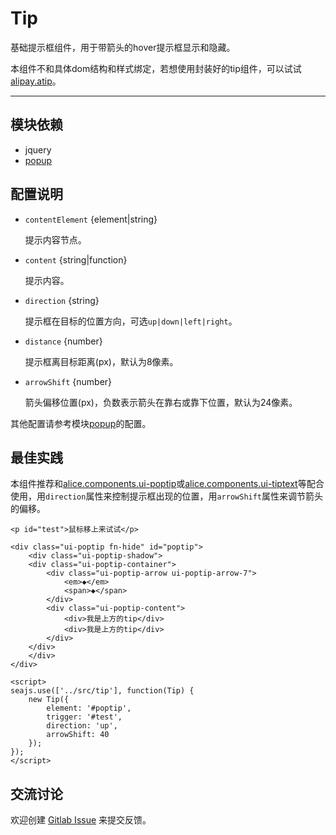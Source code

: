 
# Tip

基础提示框组件，用于带箭头的hover提示框显示和隐藏。

本组件不和具体dom结构和样式绑定，若想使用封装好的tip组件，可以试试[alipay.atip](http://arale2.alipay.im/alipay_atip/)。

---


## 模块依赖

 - jquery
 - [popup](../popup/)


## 配置说明

* `contentElement` {element|string} 

    提示内容节点。

* `content` {string|function}

    提示内容。

* `direction` {string}

    提示框在目标的位置方向，可选`up|down|left|right`。

* `distance` {number}

    提示框离目标距离(px)，默认为8像素。


* `arrowShift` {number}

    箭头偏移位置(px)，负数表示箭头在靠右或靠下位置，默认为24像素。


其他配置请参考模块[popup](../popup/)的配置。

## 最佳实践

本组件推荐和[alice.components.ui-poptip](http://arale.alipay.im/projects/4ee06eabb5f7002877019198)或[alice.components.ui-tiptext](http://arale.alipay.im/projects/4ffbc0e6f137f3a16a23b1c9)等配合使用，用`direction`属性来控制提示框出现的位置，用`arrowShift`属性来调节箭头的偏移。

```
<p id="test">鼠标移上来试试</p>

<div class="ui-poptip fn-hide" id="poptip">
    <div class="ui-poptip-shadow">
    <div class="ui-poptip-container">
        <div class="ui-poptip-arrow ui-poptip-arrow-7">
            <em>◆</em>
            <span>◆</span>
        </div>                  
        <div class="ui-poptip-content">
            <div>我是上方的tip</div>
            <div>我是上方的tip</div>            
        </div>
    </div>
    </div>
</div>

<script>
seajs.use(['../src/tip'], function(Tip) {
    new Tip({
        element: '#poptip',    
        trigger: '#test',
        direction: 'up',
        arrowShift: 40
    });
});
</script>
```

## 交流讨论

欢迎创建
[Gitlab Issue](http://git.alipay.im/tip/issues/new)
来提交反馈。

